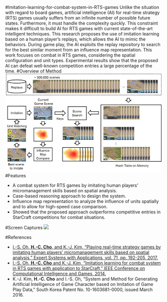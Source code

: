 #Imitation-learning-for-combat-system-in-RTS-games
Unlike the situation with regard to board games, artificial intelligence (AI) for real-time strategy (RTS) games
usually suffers from an infinite number of possible future states. Furthermore, it must handle the complexity quickly. This
constraint makes it difficult to build AI for RTS games with current state-of-the-art intelligent techniques. This research
proposes the use of imitation learning based on a human player’s replays, which allows the AI to mimic the behaviors.
During game play, the AI exploits the replay repository to search for the best similar moment from an influence map
representation. This work focuses on combat in RTS games, considering the spatial configuration and unit types.
Experimental results show that the proposed AI can defeat well-known competition entries a large percentage of the time. 
#Overview of Method
<img src="https://github.com/chc2212/Imitation-learning-for-combat-system-in-RTS-games/blob/master/pic1.png" width="500">
#Features
*	A combat system for RTS games by imitating human players’ micromanagement skills based on spatial analysis. 
*	Case-based reasoning approach to design the system.
*	Influence map representation to analyze the influence of units spatially and to allow for high-speed case comparison.
*	Showed that the proposed approach outperforms competitive entries in StarCraft competitions for combat situations.

#Screen Captures
<img src="https://github.com/chc2212/Imitation-learning-for-combat-system-in-RTS-games/blob/master/20160908_222711.gif" width="350">

#References
* [I.-S. Oh, **H.-C. Cho**, and K.-J. Kim, “Playing real-time strategy games by imitating human players’ micromanagement skills based on spatial analysis,” Expert Systems with Applications, vol. 71, pp. 192-205, 2017.](http://www.sciencedirect.com/science/article/pii/S0957417416306613)
* [I.-S. Oh, **H.-C. Cho** and K.-J. Kim, “Imitation learning for combat system in RTS games with application to StarCraft,” IEEE Conference on Computational Intelligence and Games, 2014.](http://cilab.sejong.ac.kr/home/lib/exe/fetch.php?media=public:paper:cig_2014_cho.pdf)
* K.-J. Kim, **H.-C. Cho** and I.-S. Oh, “System and Method for Generating Artificial Intelligence of Game Character based on Imitation of Game Play Data,” South Korea Patent No. 10-1603681-0000, issued March 2016.
